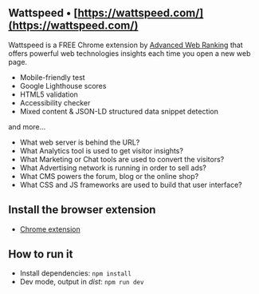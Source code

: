 ## Wattspeed &bull; [https://wattspeed.com/](https://wattspeed.com/)

Wattspeed is a FREE Chrome extension by [Advanced Web Ranking](https://www.advancedwebranking.com/) that offers powerful web technologies insights each time you open a new web page.

- Mobile-friendly test
- Google Lighthouse scores
- HTML5 validation
- Accessibility checker
- Mixed content & JSON-LD structured data snippet detection

and more...

- What web server is behind the URL?
- What Analytics tool is used to get visitor insights?
- What Marketing or Chat tools are used to convert the visitors?
- What Advertising network is running in order to sell ads?
- What CMS powers the forum, blog or the online shop?
- What CSS and JS frameworks are used to build that user interface?

## Install the browser extension
- [Chrome extension](https://chrome.google.com/webstore/detail/awrstudyr/mbkehkfjhncahcaggkncdaacfnikmoid)

## How to run it
- Install dependencies: `npm install`
- Dev mode, output in _dist_: `npm run dev`
